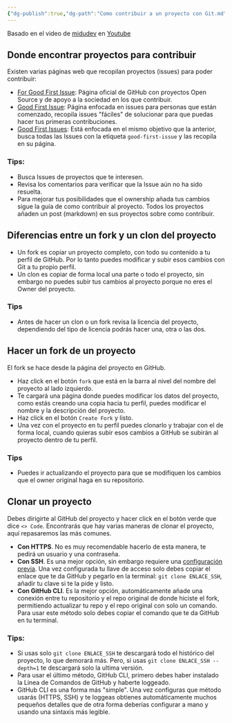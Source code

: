 ```yaml
---
{"dg-publish":true,"dg-path":"Como contribuir a un proyecto con Git.md","permalink":"/como-contribuir-a-un-proyecto-con-git/","title":"Como contribuir a un proyecto con Git","tags":["git","github","terminal","publish"],"created":"2024-01-27T14:23","updated":"2024-01-27T18:09"}
---
```


Basado en el video de [midudev](https://github.com/midudev) en [Youtube](https://www.youtube.com/watch?v=niPExbK8lSw) 
## Donde encontrar proyectos para contribuir
Existen varias páginas web que recopilan proyectos (issues) para poder contribuir:
- [For Good First Issue](https://forgoodfirstissue.github.com/): Página oficial de GitHub con proyectos Open Source y de apoyo a la sociedad en los que contribuir.
- [Good First Issue](https://goodfirstissue.dev/): Página enfocada en issues para personas que están comenzado, recopila issues "fáciles" de solucionar para que puedas hacer tus primeras contribuciones.
- [Good First Issues](https://goodfirstissues.com/): Está enfocada en el mismo objetivo que la anterior, busca todas las Issues con la etiqueta `good-first-issue` y las recopila en su página.
### Tips:
- Busca Issues de proyectos que te interesen.
- Revisa los comentarios para verificar que la Issue aún no ha sido resuelta.
- Para mejorar tus posibilidades que el ownership añada tus cambios sigue la guía de como contribuir al proyecto. Todos los proyectos añaden un post (markdown) en sus proyectos sobre como contribuir.
## Diferencias entre un fork y un clon del proyecto
- Un fork es copiar un proyecto completo, con todo su contenido a tu perfil de GitHub. Por lo tanto puedes modificar y subir esos cambios con Git a tu propio perfil.
- Un clon es copiar de forma local una parte o todo el proyecto, sin embargo no puedes subir tus cambios al proyecto porque no eres el Owner del proyecto.
### Tips
- Antes de hacer un clon o un fork revisa la licencia del proyecto, dependiendo del tipo de licencia podrás hacer una, otra o las dos.
## Hacer un fork de un proyecto
El fork se hace desde la página del proyecto en GitHub.
- Haz click en el botón `fork` que está en la barra al nivel del nombre del proyecto al lado izquierdo.
- Te cargará una página donde puedes modificar los datos del proyecto, como estás creando una copia hacia tu perfil, puedes modificar el nombre y la descripción del proyecto.
- Haz click en el botón `Create Fork` y listo.
- Una vez con el proyecto en tu perfil puedes clonarlo y trabajar con el de forma local, cuando quieras subir esos cambios a GitHub se subirán al proyecto dentro de tu perfil.
### Tips
- Puedes ir actualizando el proyecto para que se modifiquen los cambios que el owner original haga en su repositorio.
## Clonar un proyecto
Debes dirigirte al GitHub del proyecto y hacer click en el botón verde que dice `<> Code`. Encontrarás que hay varias maneras de clonar el proyecto, aquí repasaremos las más comunes. 
- **Con HTTPS**. No es muy recomendable hacerlo de esta manera, te pedirá un usuario y una contraseña.
- **Con SSH**. Es una mejor opción, sin embargo requiere una [configuración previa](https://docs.github.com/es/authentication/connecting-to-github-with-ssh/adding-a-new-ssh-key-to-your-github-account). Una vez configurada tu llave de acceso solo debes copiar el enlace que te da GitHub y pegarlo en la terminal: `git clone ENLACE_SSH`, añadir tu clave si te la pide y listo.
- **Con GitHub CLI**. Es la mejor opción, automáticamente añade una conexión entre tu repositorio y el repo original de donde hiciste el fork, permitiendo actualizar tu repo y el repo original con solo un comando. Para usar este método solo debes copiar el comando que te da GitHub en tu terminal.
### Tips:
- Si usas solo `git clone ENLACE_SSH` te descargará todo el histórico del proyecto, lo que demorará más. Pero, si usas `git clone ENLACE_SSH --depth=1` te descargará solo la ultima versión.
- Para usar el último método, GitHub CLI, primero debes haber instalado la Linea de Comandos de GitHub y haberte loggeado.
- GitHub CLI es  una forma más "simple". Una vez configuras que método usarás (HTTPS, SSH) y te loggeas obtienes automáticamente muchos pequeños detalles que de otra forma deberías configurar a mano y usando una sintaxis más legible.


